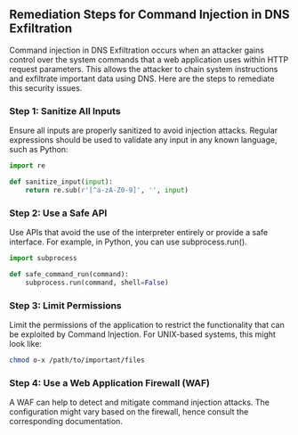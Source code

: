

## Remediation Steps for Command Injection in DNS Exfiltration

Command injection in DNS Exfiltration occurs when an attacker gains control over the system commands that a web application uses within HTTP request parameters. This allows the attacker to chain system instructions and exfiltrate important data using DNS. Here are the steps to remediate this security issues.

### Step 1: Sanitize All Inputs
Ensure all inputs are properly sanitized to avoid injection attacks. Regular expressions should be used to validate any input in any known language, such as Python:

```python
import re

def sanitize_input(input):
    return re.sub(r'[^a-zA-Z0-9]', '', input)
```

### Step 2: Use a Safe API
Use APIs that avoid the use of the interpreter entirely or provide a safe interface. For example, in Python, you can use subprocess.run().

```python
import subprocess

def safe_command_run(command):
    subprocess.run(command, shell=False)
```
### Step 3: Limit Permissions
Limit the permissions of the application to restrict the functionality that can be exploited by Command Injection. For UNIX-based systems, this might look like:

```bash
chmod o-x /path/to/important/files
```

### Step 4: Use a Web Application Firewall (WAF)
A WAF can help to detect and mitigate command injection attacks. The configuration might vary based on the firewall, hence consult the corresponding documentation.